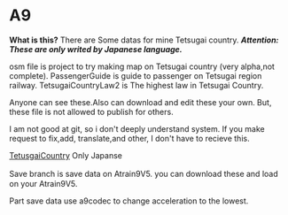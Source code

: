 # A9
**What is this?**
There are Some datas for mine Tetsugai country.
***Attention: These are only writed by Japanese language.***

osm file is project to try making map on Tetsugai country (very alpha,not complete).
PassengerGuide is guide to passenger on Tetsugai region railway.
TetsugaiCountryLaw2 is The highest law in Tetsugai Country.

Anyone can see these.Also can download and edit these your own.
But, these file is not allowed to publish for others.

I am not good at git, so i don't deeply understand system.
If you make request to fix,add, translate,and other, I don't have to recieve this.

[TetusgaiCountry](https://sites.google.com/view/tetsugai-country/%E3%83%9B%E3%83%BC%E3%83%A0) Only Japanse

Save branch is save data on Atrain9V5. you can download these and load　on your Atrain9V5.

Part save data use a9codec to change acceleration to the lowest.